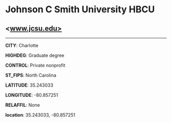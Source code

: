 # Johnson C Smith University HBCU
## <www.jcsu.edu>
---
**CITY**: Charlotte

**HIGHDEG**: Graduate degree

**CONTROL**: Private nonprofit

**ST_FIPS**: North Carolina

**LATITUDE**: 35.243033

**LONGITUDE**: -80.857251

**RELAFFIL**: None

**location**: 35.243033, -80.857251